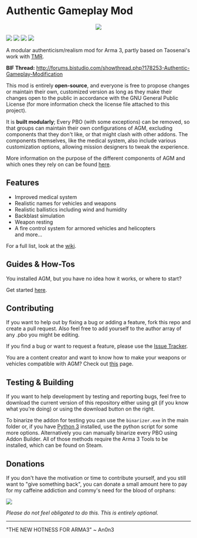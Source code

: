 Authentic Gameplay Mod
======================

<p align="center">
  <img src="http://puu.sh/9XcYf/99a85ec2f4.png" />
</p>

[![](http://img.shields.io/badge/current_version-v0.92-green.svg)](https://github.com/KoffeinFlummi/AGM/releases) [![](http://img.shields.io/badge/download-3.6_MB-blue.svg)](https://github.com/KoffeinFlummi/AGM/releases/download/v0.92/AGM_v0-92.rar) [![](http://img.shields.io/badge/license-GPL-red.svg)](https://github.com/KoffeinFlummi/AGM/blob/master/LICENSE) [![](http://img.shields.io/github/issues/KoffeinFlummi/AGM.svg)](https://github.com/KoffeinFlummi/AGM/issues)

A modular authenticism/realism mod for Arma 3, partly based on Taosenai's work with [TMR](https://github.com/Taosenai/tmr).

**BIF Thread:** http://forums.bistudio.com/showthread.php?178253-Authentic-Gameplay-Modification

This mod is entirely **open-source**, and everyone is free to propose changes or maintain their own, customized version as long as they make their changes open to the public in accordance with the GNU General Public License (for more information check the license file attached to this project).

It is **built modularly**; Every PBO (with some exceptions) can be removed, so that groups can maintain their own configurations of AGM, excluding components that they don't like, or that might clash with other addons.
The components themselves, like the medical system, also include various customization options, allowing mission designers to tweak the experience.

More information on the purpose of the different components of AGM and which ones they rely on can be found [here](https://github.com/KoffeinFlummi/AGM/wiki/PBO-Overview).

## Features

*   Improved medical system
*   Realistic names for vehicles and weapons
*   Realistic ballistics including wind and humidity
*   Backblast simulation
*   Weapon resting
*   A fire control system for armored vehicles and helicopters  
and more...

For a full list, look at the [wiki](https://github.com/KoffeinFlummi/AGM/wiki).

## Guides & How-Tos

You installed AGM, but you have no idea how it works, or where to start?

Get started [here](https://github.com/KoffeinFlummi/AGM/wiki/Getting-Started).

## Contributing

If you want to help out by fixing a bug or adding a feature, fork this repo and create a pull request. Also feel free to add yourself to the author array of any .pbo you might be editing.

If you find a bug or want to request a feature, please use the [Issue Tracker](https://github.com/KoffeinFlummi/AGM/issues).

You are a content creator and want to know how to make your weapons or vehicles compatible with AGM? Check out [this](https://github.com/KoffeinFlummi/AGM/wiki/Compatibility) page.

## Testing & Building

If you want to help development by testing and reporting bugs, feel free to download the current version of this repository either using git (if you know what you're doing) or using the download button on the right.

To binarize the addon for testing you can use the `binarizer.exe` in the main folder or, if you have [Python 3](https://www.python.org/) installed, use the python script for some more options. Alternatively you can manually binarize every PBO using Addon Builder. All of those methods require the Arma 3 Tools to be installed, which can be found on Steam.

## Donations

If you don't have the motivation or time to contribute yourself, and you still want to "give something back", you can donate a small amount here to pay for my caffeine addiction and commy's need for the blood of orphans:

[![](https://www.paypalobjects.com/en_US/i/btn/btn_donateCC_LG.gif)](https://www.paypal.com/cgi-bin/webscr?cmd=_s-xclick&hosted_button_id=HPAXPTVCNLDZS)

*Please do not feel obligated to do this. This is entirely optional.*

---

"THE NEW HOTNESS FOR ARMA3"
~ An0n3
